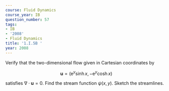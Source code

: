 ```yaml
---
course: Fluid Dynamics
course_year: IB
question_number: 57
tags:
- IB
- '2008'
- Fluid Dynamics
title: '1.I.5B '
year: 2008
---
```



Verify that the two-dimensional flow given in Cartesian coordinates by

$$\mathbf{u}=\left(\mathrm{e}^{y} \sinh x,-\mathrm{e}^{y} \cosh x\right)$$

satisfies $\nabla \cdot \mathbf{u}=0$. Find the stream function $\psi(x, y)$. Sketch the streamlines.